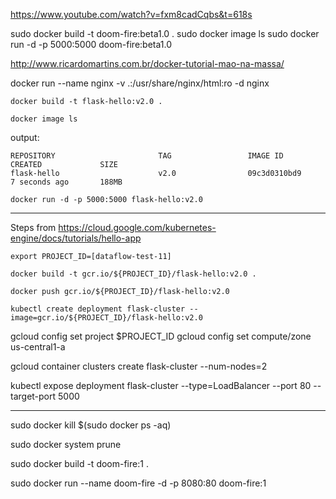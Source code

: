 https://www.youtube.com/watch?v=fxm8cadCqbs&t=618s

sudo docker build -t doom-fire:beta1.0 .
sudo docker image ls
sudo docker run -d -p 5000:5000 doom-fire:beta1.0

http://www.ricardomartins.com.br/docker-tutorial-mao-na-massa/

docker run --name nginx -v .:/usr/share/nginx/html:ro -d nginx


`docker build -t flask-hello:v2.0 .`

`docker image ls`

output:
```shell
REPOSITORY                       TAG                 IMAGE ID            CREATED             SIZE
flask-hello                      v2.0                09c3d0310bd9        7 seconds ago       188MB
```

`docker run -d -p 5000:5000 flask-hello:v2.0`

---------------
Steps from https://cloud.google.com/kubernetes-engine/docs/tutorials/hello-app

`export PROJECT_ID=[dataflow-test-11]`

`docker build -t gcr.io/${PROJECT_ID}/flask-hello:v2.0 .`

`docker push gcr.io/${PROJECT_ID}/flask-hello:v2.0`

`kubectl create deployment flask-cluster --image=gcr.io/${PROJECT_ID}/flask-hello:v2.0`

gcloud config set project $PROJECT_ID
gcloud config set compute/zone us-central1-a

gcloud container clusters create flask-cluster --num-nodes=2

kubectl expose deployment flask-cluster --type=LoadBalancer --port 80 --target-port 5000

---
sudo docker kill $(sudo docker ps -aq)

sudo docker system prune

sudo docker build -t doom-fire:1 .

sudo docker run --name doom-fire -d -p 8080:80 doom-fire:1
